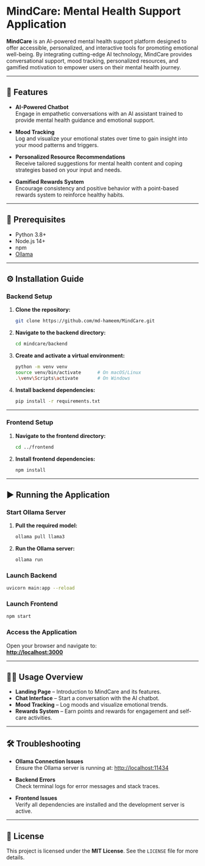 # MindCare: Mental Health Support Application

**MindCare** is an AI-powered mental health support platform designed to offer accessible, personalized, and interactive tools for promoting emotional well-being. By integrating cutting-edge AI technology, MindCare provides conversational support, mood tracking, personalized resources, and gamified motivation to empower users on their mental health journey.

---

## 🚀 Features

- **AI-Powered Chatbot**  
  Engage in empathetic conversations with an AI assistant trained to provide mental health guidance and emotional support.

- **Mood Tracking**  
  Log and visualize your emotional states over time to gain insight into your mood patterns and triggers.

- **Personalized Resource Recommendations**  
  Receive tailored suggestions for mental health content and coping strategies based on your input and needs.

- **Gamified Rewards System**  
  Encourage consistency and positive behavior with a point-based rewards system to reinforce healthy habits.

---

## 🧰 Prerequisites

- Python 3.8+
- Node.js 14+
- npm
- [Ollama](https://ollama.com/)

---

## ⚙️ Installation Guide

### Backend Setup

1. **Clone the repository:**
   ```bash
   git clone https://github.com/md-hameem/MindCare.git
   ```

2. **Navigate to the backend directory:**
   ```bash
   cd mindcare/backend
   ```

3. **Create and activate a virtual environment:**
   ```bash
   python -m venv venv
   source venv/bin/activate      # On macOS/Linux
   .\venv\Scripts\activate       # On Windows
   ```

4. **Install backend dependencies:**
   ```bash
   pip install -r requirements.txt
   ```

---

### Frontend Setup

1. **Navigate to the frontend directory:**
   ```bash
   cd ../frontend
   ```

2. **Install frontend dependencies:**
   ```bash
   npm install
   ```

---

## ▶️ Running the Application

### Start Ollama Server

1. **Pull the required model:**
   ```bash
   ollama pull llama3
   ```

2. **Run the Ollama server:**
   ```bash
   ollama run
   ```

### Launch Backend

```bash
uvicorn main:app --reload
```

### Launch Frontend

```bash
npm start
```

### Access the Application

Open your browser and navigate to:  
**[http://localhost:3000](http://localhost:3000)**

---

## 🧑‍💻 Usage Overview

- **Landing Page** – Introduction to MindCare and its features.
- **Chat Interface** – Start a conversation with the AI chatbot.
- **Mood Tracking** – Log moods and visualize emotional trends.
- **Rewards System** – Earn points and rewards for engagement and self-care activities.

---

## 🛠 Troubleshooting

- **Ollama Connection Issues**  
  Ensure the Ollama server is running at: [http://localhost:11434](http://localhost:11434)

- **Backend Errors**  
  Check terminal logs for error messages and stack traces.

- **Frontend Issues**  
  Verify all dependencies are installed and the development server is active.

---

## 📄 License

This project is licensed under the **MIT License**. See the `LICENSE` file for more details.

